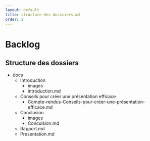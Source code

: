 ```yaml
---
layout: default
title: structure-des-dossciers.md
order: 2
---
```


# Backlog

<!-- new slide -->

## Structure des dossiers

<!-- note -->

- docs 
  - Introduction
    - images
    - introduction.md
  - Conseils pour créer une présentation efficace
    - Compte-rendus-Conseils-pour-créer-une-présentation-efficace.md
  - Conclusion
    - images
    - Conculsion.md
  - Rapport.md
  - Presentation.md

<!-- new slide -->